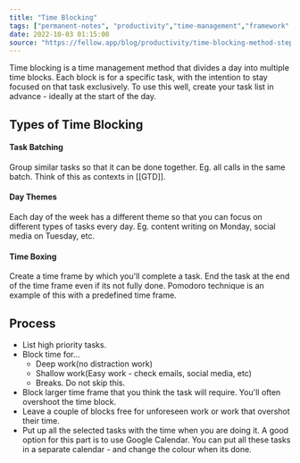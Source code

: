 ```yaml
---
title: "Time Blocking"
tags: ["permanent-notes", "productivity","time-management","framework" ]
date: 2022-10-03 01:15:00
source: "https://fellow.app/blog/productivity/time-blocking-method-step-by-step-guide/"
---
```


Time blocking is a time management method that divides a day into multiple time blocks. Each block is for a specific task, with the intention to stay focused on that task exclusively. To use this well, create your task list in advance - ideally at the start of the day.

## Types of Time Blocking

#### Task Batching

Group similar tasks so that it can be done together. Eg. all calls in the same batch. Think of this as contexts in [[GTD]].

#### Day Themes

Each day of the week has a different theme so that you can focus on different types of tasks every day. Eg. content writing on Monday, social media on Tuesday, etc.

#### Time Boxing

Create a time frame by which you'll complete a task. End the task at the end of the time frame even if its not fully done.  Pomodoro technique is an example of this with a predefined time frame.

## Process  

- List high priority tasks.
- Block time for...
	- Deep work(no distraction work)
	- Shallow work(Easy work - check emails, social media, etc)  
	- Breaks. Do not skip this.
- Block larger time frame that you think the task will require. You'll often overshoot the time block.
- Leave a couple of blocks free for unforeseen work or work that overshot their time.  
- Put up all the selected tasks with the time when you are doing it. A good option for this part is to use Google Calendar. You can put all these tasks in a separate calendar - and change the colour when its done.